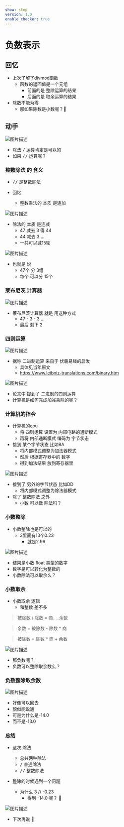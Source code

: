 ```yaml
---
show: step
version: 1.0
enable_checker: true
---
```


# 负数表示

## 回忆

- 上次了解了divmod函数
	- 函数的返回值是一个元组
		- 前面的是 整除运算的结果
		- 后面的是 取余运算的结果
- 除数不能为零
	- 那如果除数是小数呢？🤪

## 动手

![图片描述](https://doc.shiyanlou.com/courses/uid1190679-20210820-1629443935143)

- 除法 <kbd>/</kbd> 运算肯定是可以的
- 如果 <kbd>//</kbd> 运算呢？

### 整数除法 的 含义

- <kbd>//</kbd> 是整数除法

- 回忆
	- 整数乘法的 本质 是连加

![图片描述](https://doc.shiyanlou.com/courses/uid1190679-20230904-1693813970474)

- 除法的 本质 是连减
	- 47 减去 3 得 44
	- 44 减去 3 ...
	- 一共可以减15轮

![图片描述](https://doc.shiyanlou.com/courses/uid1190679-20230904-1693814009349)

- 也就是 说 
	- 47个 分 3组
	- 每个 可以分 15个

### 莱布尼茨 计算器

![图片描述](https://doc.shiyanlou.com/courses/uid1190679-20230904-1693824433438)

- 莱布尼茨计算器 就是 用这种方式
	- 47 - 3 - 3 ...
	- 最后 剩下 2

### 四则运算

![图片描述](https://doc.shiyanlou.com/courses/uid1190679-20230904-1693824715541)

- 据称 二进制运算 来自于 伏羲易经的启发
	- 具体见当年原文
	- https://www.leibniz-translations.com/binary.htm

![图片描述](https://doc.shiyanlou.com/courses/uid1190679-20230905-1693884692116)

- 论文中 提到了 二进制的四则运算
- 计算机是如何完成加减乘除的呢？

### 计算机的指令

- 计算机的cpu
	- 将 四则运算 设置为 内部电路的通断模式
	- 再将 内部通断模式 编码为 字节状态
- 接到 某个字节状态 比如BA
	- 将内部模式调整为加法器模式
	- 然后 根据寄存器中的 数字
	- 得到加法结果 放到寄存器里

![图片描述](https://doc.shiyanlou.com/courses/uid1190679-20230906-1693965422593)

- 接到了 另外的字节状态 比如DD
	- 将内部模式调整为除法器模式
- 除了 整数除法 之外
	- 小数 可以做 除法吗？

### 小数整除

- 小数整除也是可以的
	- 3里面有13个0.23
		- 就是2.99

![图片描述](https://doc.shiyanlou.com/courses/uid1190679-20221203-1670073315561)

- 结果是小数 float 类型的数字
- 数字是可以转化为整数的
- 小数除法可以取余么？

### 小数取余

- 小数取余 逻辑
	- 和整数 差不多

> 被除数 / 除数 = 商.....余数 

> 余数 = 被除数 - 除数 * 商

> 被除数 = 除数 * 商 + 余数

![图片描述](https://doc.shiyanlou.com/courses/uid1190679-20230619-1687170517841)

- 那负数呢？
- 负数可以整除取余数么？

### 负数整除取余数

![图片描述](https://doc.shiyanlou.com/courses/uid1190679-20210820-1629444422664)

- 好像可以回去
- 貌似能说通
- 可是为什么是-14.0
- 而不是-13.0

### 总结

- 这次 除法
	- 总共两种除法 
	- <kbd>/</kbd>  普通除法
	- <kbd>//</kbd> 整数除法

- 整除的时候遇到一个问题
	- 为什么 3 // -0.23 
		- 得到 -14.0 呢？ 🤪

![图片描述](https://doc.shiyanlou.com/courses/uid1190679-20230904-1693814516320)

- 下次再说 👋
